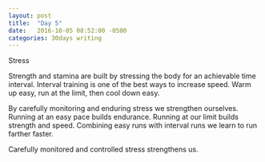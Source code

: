 ```yaml
---
layout: post
title:  "Day 5"
date:   2016-10-05 08:52:00 -0500
categories: 30days writing
---
```

Stress

Strength and stamina are built by stressing the body for an achievable time interval. Interval training is one of the best ways to increase speed. Warm up easy, run at the limit, then cool down easy.

By carefully monitoring and enduring stress we strengthen ourselves. Running at an easy pace builds endurance. Running at our limit builds strength and speed. Combining easy runs with interval runs we learn to run farther faster.

Carefully monitored and controlled stress strengthens us.